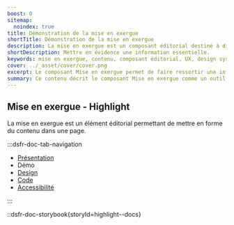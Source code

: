 ```yaml
---
boost: 0
sitemap:
  noindex: true
title: Démonstration de la mise en exergue
shortTitle: Démonstration de la mise en exergue
description: La mise en exergue est un composant éditorial destiné à distinguer une information importante au sein du contenu principal d’une page.
shortDescription: Mettre en évidence une information essentielle.
keywords: mise en exergue, contenu, composant éditorial, UX, design system, accessibilité, information, page, interface, valorisation
cover: ../_asset/cover/cover.png
excerpt: Le composant Mise en exergue permet de faire ressortir une information capitale intégrée dans le contenu principal, tout en respectant les principes de lisibilité et de hiérarchisation.
summary: Ce contenu décrit le composant Mise en exergue comme un outil d’identification rapide d’informations clés au sein d’un texte. Il précise ses usages, le distingue de la mise en avant, et détaille les bonnes pratiques de mise en forme pour assurer sa visibilité. L’alignement, la position dans la page et la nature du contenu sont essentiels à son efficacité. Ce guide est destiné aux créateurs de contenu et designers cherchant à hiérarchiser l’information de manière claire et accessible.
---
```


## Mise en exergue - Highlight

La mise en exergue est un élément éditorial permettant de mettre en forme du contenu dans une page.

:::dsfr-doc-tab-navigation

- [Présentation](../index.md)
- Démo
- [Design](../design/index.md)
- [Code](../code/index.md)
- [Accessibilité](../accessibility/index.md)

:::

::dsfr-doc-storybook{storyId=highlight--docs}
